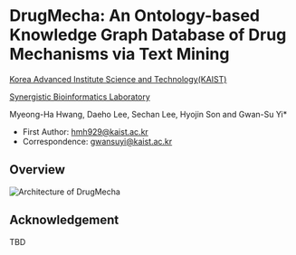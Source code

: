 # DrugMecha: An Ontology-based Knowledge Graph Database of Drug Mechanisms via Text Mining

[Korea Advanced Institute Science and Technology(KAIST)](https://kaist.ac.kr/en/)

[Synergistic Bioinformatics Laboratory](https://synbi.kaist.ac.kr/)

Myeong-Ha Hwang, Daeho Lee, Sechan Lee, Hyojin Son and Gwan-Su Yi*

- First Author: hmh929@kaist.ac.kr
- Correspondence: gwansuyi@kaist.ac.kr

## Overview

![Architecture of DrugMecha](https://github.com/SYNBI-KAIST/DrugMecha/blob/main/Overview.png)

## Acknowledgement

TBD
